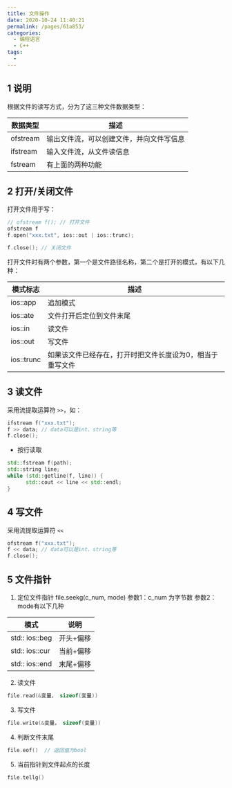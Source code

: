 ```yaml
---
title: 文件操作
date: 2020-10-24 11:40:21
permalink: /pages/61a853/
categories: 
  - 编程语言
  - C++
tags: 
  - 
---
```

<script>
(function(){
    var bp = document.createElement('script');
    var curProtocol = window.location.protocol.split(':')[0];
    if (curProtocol === 'https'){
   bp.src = 'https://zz.bdstatic.com/linksubmit/push.js';
  }
  else{
  bp.src = 'http://push.zhanzhang.baidu.com/push.js';
  }
    var s = document.getElementsByTagName("script")[0];
    s.parentNode.insertBefore(bp, s);
})();
</script>



## 1 说明

根据文件的读写方式，分为了这三种文件数据类型：

| 数据类型 | 描述 |
|--|--|
|ofstream|输出文件流，可以创建文件，并向文件写信息|
|ifstream|输入文件流，从文件读信息|
|fstream|有上面的两种功能|

## 2 打开/关闭文件

打开文件用于写：
```c
// ofstream f(); // 打开文件
ofstream f
f.open("xxx.txt", ios::out | ios::trunc);

f.close(); // 关闭文件
```
打开文件时有两个参数，第一个是文件路径名称，第二个是打开的模式，有以下几种：

|模式标志|描述|
|--|--|
|ios::app|追加模式|
|ios::ate|文件打开后定位到文件末尾|
|ios::in|读文件|
|ios::out|写文件|
|ios::trunc|如果该文件已经存在，打开时把文件长度设为0，相当于重写文件|


## 3 读文件

采用流提取运算符 `>>`，如：
```c
ifstream f("xxx.txt");
f >> data; // data可以是int、string等
f.close();
```

- 按行读取
```cpp
std::fstream f(path);
std::string line;
while (std::getline(f, line)) {
      std::cout << line << std::endl;
}
```

## 4 写文件
采用流提取运算符 `<<`
```c
ofstream f("xxx.txt");
f << data; // data可以是int、string等
f.close();
```
## 5 文件指针
1) 定位文件指针
file.seekg(c_num, mode)
参数1：c_num 为字节数
参数2：mode有以下几种

|模式|说明|
|--|--|
|std:: ios::beg| 开头+偏移|
|std:: ios::cur| 当前+偏移|
|std:: ios::end| 末尾+偏移|

2) 读文件
```c
file.read(&变量， sizeof(变量))
```
3) 写文件
```c
file.write(&变量， sizeof(变量))
```
4) 判断文件末尾
```c
file.eof()  // 返回值为bool
```
5) 当前指针到文件起点的长度
```c
file.tellg()
```
